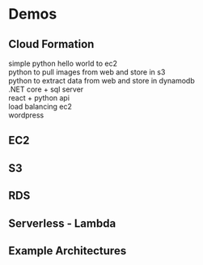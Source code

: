 # Demos
## Cloud Formation
simple python hello world to ec2  
python to pull images from web and store in s3  
python to extract data from web and store in dynamodb  
.NET core + sql server  
react + python api  
load balancing ec2  
wordpress  

## EC2

## S3

## RDS

## Serverless - Lambda

## Example Architectures

